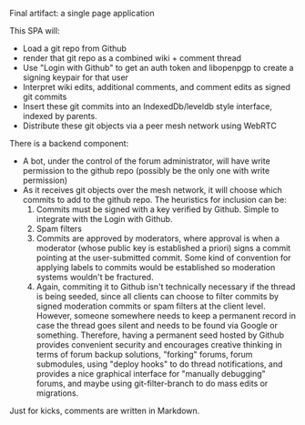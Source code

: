 Final artifact: a single page application

This SPA will:

- Load a git repo from Github
- render that git repo as a combined wiki + comment thread
- Use "Login with Github" to get an auth token and libopenpgp to create a signing keypair for that user
- Interpret wiki edits, additional comments, and comment edits as signed git commits
- Insert these git commits into an IndexedDb/leveldb style interface, indexed by parents.
- Distribute these git objects via a peer mesh network using WebRTC

There is a backend component:

- A bot, under the control of the forum administrator, will have write permission to the github repo
  (possibly be the only one with write permission)
- As it receives git objects over the mesh network, it will choose which commits to add to the github 
  repo. The heuristics for inclusion can be:
  1. Commits must be signed with a key verified by Github. Simple to integrate with the Login with Github.
  2. Spam filters
  3. Commits are approved by moderators, where approval is when a moderator (whose public key is established
     a priori) signs a commit pointing at the user-submitted commit. Some kind of convention for applying
     labels to commits would be established so moderation systems wouldn't be fractured.
  4. Again, commiting it to Github isn't technically necessary if the thread is being seeded, since all
     clients can choose to filter commits by signed moderation commits or spam filters at the client level.
     However, someone somewhere needs to keep a permanent record in case the thread goes silent and needs
     to be found via Google or something. Therefore, having a permanent seed hosted by Github provides
     convenient security and encourages creative thinking in terms of forum backup solutions, "forking"
     forums, forum submodules, using "deploy hooks" to do thread notifications, and provides a nice 
     graphical interface for "manually debugging" forums, and maybe using git-filter-branch to do 
     mass edits or migrations.

Just for kicks, comments are written in Markdown.
